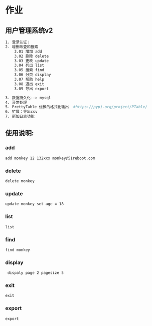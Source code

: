 # 作业
## 用户管理系统v2
```bash
1. 登录认证；
2. 增删改查和搜索
    3.01 增加 add
    3.02 删除 delete
    3.03 更改 update
    3.04 列出 list
    3.05 搜索 find
    3.06 分页 display 
    3.07 帮助 help
    3.08 退出 exit
    3.09 导出 export

3. 数据持久化--> mysql
4. 异常处理
5. PrettyTable 优雅的格式化输出  #https://pypi.org/project/PTable/
6. 扩展：导出csv
7. 新加日志功能
```

## 使用说明:

### add 

```
add monkey 12 132xxx monkey@51reboot.com
```

### delete 

```
delete monkey
```

### update
```
update monkey set age = 18
```

### list
```
list
```

### find
```
find monkey
```


### display
```
 dispaly page 2 pagesize 5
```
### exit
```
exit

```

### export
```
export
```

